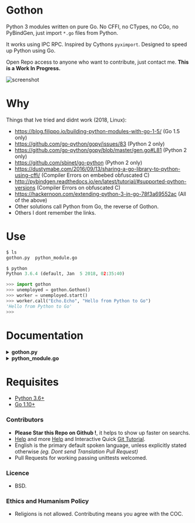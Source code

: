 # Gothon

Python 3 modules written on pure Go. No CFFI, no CTypes, no CGo, no PyBindGen, just import `*.go` files from Python.

It works using IPC RPC. Inspired by Cythons `pyximport`. Designed to speed up Python using Go.

Open Repo access to anyone who want to contribute, just contact me. **This is a Work In Progress.**

![screenshot](https://source.unsplash.com/FqkBXo2Nkq0/850x420 "Illustrative Photo by https://unsplash.com/@stickermule")


# Why

Things that Ive tried and didnt work (2018, Linux):

- https://blog.filippo.io/building-python-modules-with-go-1-5/ (Go 1.5 only)
- https://github.com/go-python/gopy/issues/83 (Python 2 only)
- https://github.com/go-python/gopy/blob/master/gen.go#L81 (Python 2 only)
- https://github.com/sbinet/go-python (Python 2 only)
- https://dustymabe.com/2016/09/13/sharing-a-go-library-to-python-using-cffi/ (Compiler Errors on embebed obfuscated C)
- http://pybindgen.readthedocs.io/en/latest/tutorial/#supported-python-versions (Compiler Errors on obfuscated C)
- https://hackernoon.com/extending-python-3-in-go-78f3a69552ac (All of the above)
- Other solutions call Python from Go, the reverse of Gothon.
- Others I dont remember the links.


# Use

```python
$ ls
gothon.py  python_module.go

$ python
Python 3.6.4 (default, Jan  5 2018, 02:35:40)

>>> import gothon
>>> unemployed = gothon.Gothon()
>>> worker = unemployed.start()
>>> worker.call("Echo.Echo", "Hello from Python to Go")
'Hello from Python to Go'
>>>
```


# Documentation

<details>
    <summary><b>gothon.py</b></summary>

**Description:**
Gothon runs GO Code from Python using IPC RPC JSON (non-HTTP) and subprocess.
Unix Socket are used because from benchmarks it performs 3x faster than TCP/UDP Sockets.

This project is oriented to Developers, NOT end-users.
This project can be used with Fades, FireJails, Docker, RKT.
Feel free to contact us if you need help integrating it on your project.

**Arguments:**
- `go_file` A GO file to compile and run as a python module, string type, defaults to `python_module.go`, required.
- `startup_delay` A startup delay, after running the go file but before returning the RPC client to Python, float type, defaults to `0.1`, optional.

**Keyword Arguments:** None.

**Returns:** `gothon.RPCJSONClient()` an custom IPC RPC.

**Base Class:** `object`.

**Type:** `object`.

**Source Code file:** https://github.com/juancarlospaco/gothon/blob/master/gothon.py

| State              | OS          | Description |
| ------------------ |:-----------:| -----------:|
| :white_check_mark: | **Linux**   | Works Ok    |
| :white_check_mark: | **Os X**    | Works Ok    |

**Usage Example:**

```python
>>> import gothon
>>> unemployed = gothon.Gothon()
>>> worker = unemployed.start()
>>> worker.call("Echo.Echo", "Hello from Python to Go")
'Hello from Python to Go'
>>> worker.stop()
>>>
```

</details>

<details>
    <summary><b>python_module.go</b></summary>

**Description:** GO source code with functions that must be registered on an IPC RPC.
This file is pure Go source, check Go Documentation for more info.

**Arguments:** None.

**Keyword Arguments:** None from Python.

**Returns:** None from Python.

**Base Class:** None from Python.

**Type:** None from Python.

**Source Code file:** https://github.com/juancarlospaco/gothon/blob/master/python_module.go

**Usage Example:** None from Python. Can NOT be used directly from Python or from itself.

</details>


# Requisites

- [Python 3.6+](https://python.org)
- [Go 1.10+](https://golang.org)


### Contributors

- **Please Star this Repo on Github !**, it helps to show up faster on searchs.
- [Help](https://help.github.com/articles/using-pull-requests) and more [Help](https://help.github.com/articles/fork-a-repo) and Interactive Quick [Git Tutorial](https://try.github.io).
- English is the primary default spoken language, unless explicitly stated otherwise *(eg. Dont send Translation Pull Request)*
- Pull Requests for working passing unittests welcomed.


### Licence

- BSD.


### Ethics and Humanism Policy

- Religions is not allowed. Contributing means you agree with the COC.

